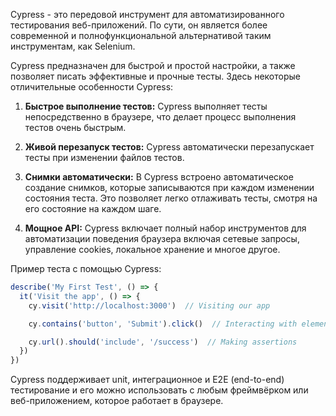 Cypress - это передовой инструмент для автоматизированного тестирования веб-приложений. По сути, он является более современной и полнофункциональной альтернативой таким инструментам, как Selenium.

Cypress предназначен для быстрой и простой настройки, а также позволяет писать эффективные и прочные тесты. Здесь некоторые отличительные особенности Cypress:

1. **Быстрое выполнение тестов:** Cypress выполняет тесты непосредственно в браузере, что делает процесс выполнения тестов очень быстрым.

2. **Живой перезапуск тестов:** Cypress автоматически перезапускает тесты при изменении файлов тестов.

3. **Снимки автоматически:** В Cypress встроено автоматическое создание снимков, которые записываются при каждом изменении состояния теста. Это позволяет легко отлаживать тесты, смотря на его состояние на каждом шаге.

4. **Мощное API:** Cypress включает полный набор инструментов для автоматизации поведения браузера включая сетевые запросы, управление cookies, локальное хранение и многое другое. 

Пример теста с помощью Cypress:

```javascript
describe('My First Test', () => {
  it('Visit the app', () => {
    cy.visit('http://localhost:3000')  // Visiting our app

    cy.contains('button', 'Submit').click()  // Interacting with elements

    cy.url().should('include', '/success')  // Making assertions
  })
})
```

Cypress поддерживает unit, интеграционное и E2E (end-to-end) тестирование и его можно использовать с любым фреймвёрком или веб-приложением, которое работает в браузере.